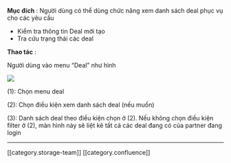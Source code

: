 **Mục đích** : Người dùng có thể dùng chức năng xem danh sách deal phục vụ cho các yêu cầu


* Kiểm tra thông tin Deal mới tạo
* Tra cứu trạng thái các deal

 **Thao tác** :

Người dùng vào menu “Deal” như hình

![](images/storage/image2023-11-9_17-50-57.png)

(1): Chọn menu deal

(2): Chọn điều kiện xem danh sách deal (nếu muốn)

(3): Danh sách deal theo điều kiện chọn ở (2). Nếu không chọn điều kiện filter ở (2), màn hình này sẽ liệt kê tất cả các deal đang có của partner đang login



*****

[[category.storage-team]] 
[[category.confluence]] 
